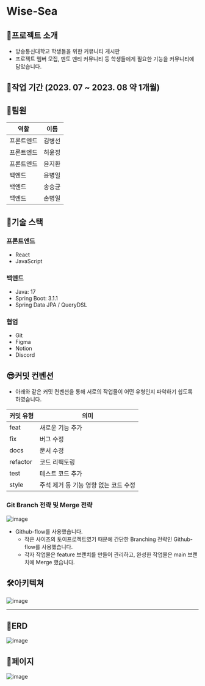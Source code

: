# Wise-Sea  

## 🐳프로젝트 소개  
- 방송통신대학교 학생들을 위한 커뮤니티 게시판
- 프로젝트 멤버 모집, 멘토 멘티 커뮤니티 등 학생들에게 필요한 기능을 커뮤니티에 담았습니다.  

## 🌟작업 기간 (2023. 07 ~ 2023. 08 약 1개월)
  
## 🌈팀원
|역할|이름|
|---|---|
|프론트엔드|김병선|
|프론트엔드|허윤정|
|프론트엔드|윤지환|
|백엔드|윤병일|
|백엔드|송승균|
|백엔드|손병일|  

## 🚀기술 스택


### 프론트엔드
- React
- JavaScript

### 백엔드
- Java: 17
- Spring Boot: 3.1.1
- Spring Data JPA / QueryDSL

### 협업
- Git
- Figma
- Notion
- Discord

## 😎커밋 컨벤션
- 아래와 같은 커밋 컨벤션을 통해 서로의 작업물이 어떤 유형인지 파악하기 쉽도록 하였습니다.
  
|커밋 유형|의미|
|---|---|
|feat|새로운 기능 추가|
|fix|버그 수정|
|docs|문서 수정|
|refactor|코드 리팩토링|
|test|테스트 코드 추가|
|style|주석 제거 등 기능 영향 없는 코드 수정|  

### Git Branch 전략 및 Merge 전략
![image](https://github.com/YunByungil/wise-sea/assets/109706328/f726cad8-e571-4d88-ab1c-8dff448fcc5e)
- Github-flow를 사용했습니다.
  - 작은 사이즈의 토이프로젝트였기 때문에 간단한 Branching 전략인 Github-flow를 사용했습니다.
  - 각자 작업물은 feature 브랜치를 만들어 관리하고, 완성한 작업물은 main 브랜치에 Merge 했습니다.

## 🛠아키텍쳐
![image](https://github.com/YunByungil/wise-sea/assets/109706328/fe403277-5abb-4f1c-a4a3-44b17aafec4d)  

<hr>

## 🎯ERD
![image](https://github.com/YunByungil/wise-sea/assets/109706328/d9f1b115-8072-4a4b-b328-7e0e856619dc)
  
## 🧐페이지

![image](https://github.com/YunByungil/wise-sea/assets/109706328/f342ae41-406d-4de0-89ca-1d62f0281316)


